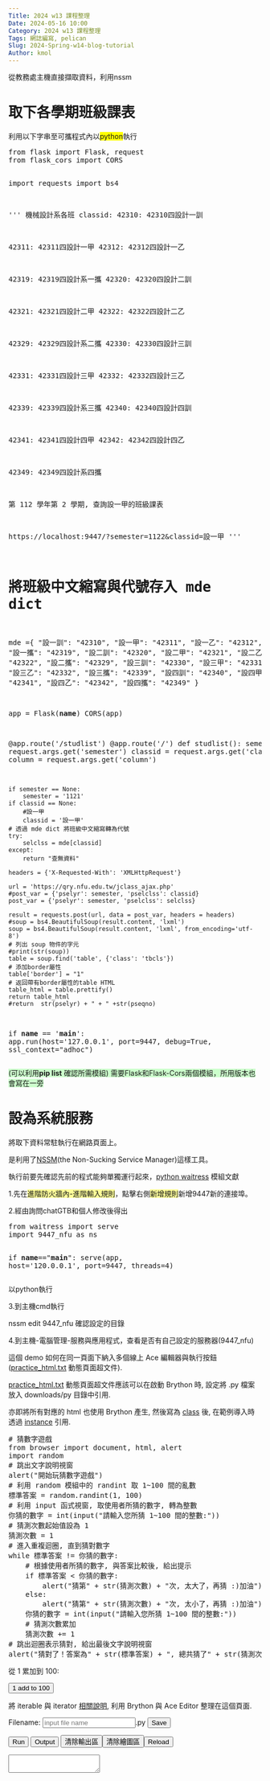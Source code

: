 ```yaml
---
Title: 2024 w13 課程整理
Date: 2024-05-16 10:00
Category: 2024 w13 課程整理
Tags: 網誌編寫, pelican
Slug: 2024-Spring-w14-blog-tutorial
Author: kmol
---
```


從教務處主機直接擷取資料，利用nssm

<!-- PELICAN_END_SUMMARY -->

# 取下各學期班級課表

<p><span>利用以下字串至可攜程式內以<span style="background-color: #ffff00;">python</span>執行</span></p>
<pre class="brush:py;auto-links:false;toolbar:false" contenteditable="false">from flask import Flask, request 
from flask_cors import CORS

import requests
import bs4

'''
機械設計系各班 classid:
42310: 42310四設計一訓

42311: 42311四設計一甲
42312: 42312四設計一乙

42319: 42319四設計系一攜
42320: 42320四設計二訓

42321: 42321四設計二甲
42322: 42322四設計二乙

42329: 42329四設計系二攜
42330: 42330四設計三訓

42331: 42331四設計三甲
42332: 42332四設計三乙

42339: 42339四設計系三攜
42340: 42340四設計四訓

42341: 42341四設計四甲
42342: 42342四設計四乙

42349: 42349四設計系四攜

第 112 學年第 2 學期, 查詢設一甲的班級課表

https://localhost:9447/?semester=1122&amp;classid=設一甲
'''
# 將班級中文縮寫與代號存入 mde dict

mde ={
"設一訓": "42310",
"設一甲": "42311",
"設一乙": "42312",
"設一攜": "42319",
"設二訓": "42320",
"設二甲": "42321",
"設二乙": "42322",
"設二攜": "42329",
"設三訓": "42330",
"設三甲": "42331",
"設三乙": "42332",
"設三攜": "42339",
"設四訓": "42340",
"設四甲": "42341",
"設四乙": "42342",
"設四攜": "42349"
}

app = Flask(__name__)
CORS(app)

@app.route('/studlist')
@app.route('/')
def studlist():
    semester = request.args.get('semester')
    classid = request.args.get('classid')
    column = request.args.get('column')

    if semester == None:
        semester = '1121'
    if classid == None:
        #設一甲
        classid = '設一甲'
    # 透過 mde dict 將班級中文縮寫轉為代號
    try:
        selclss = mde[classid]
    except:
        return "查無資料"

    headers = {'X-Requested-With': 'XMLHttpRequest'}

    url = 'https://qry.nfu.edu.tw/jclass_ajax.php'
    #post_var = {'pselyr': semester, 'pselclss': classid}
    post_var = {'pselyr': semester, 'pselclss': selclss}

    result = requests.post(url, data = post_var, headers = headers)
    #soup = bs4.BeautifulSoup(result.content, 'lxml')
    soup = bs4.BeautifulSoup(result.content, 'lxml', from_encoding='utf-8')
    # 列出 soup 物件的字元
    #print(str(soup))
    table = soup.find('table', {'class': 'tbcls'})
    # 添加border屬性
    table['border'] = "1"
    # 返回帶有border屬性的table HTML
    table_html = table.prettify()
    return table_html
    #return  str(pselyr) + " + " +str(pseqno)

if __name__ == '__main__':
    app.run(host='127.0.0.1', port=9447, debug=True, ssl_context="adhoc")</pre>
<p><span style="background-color: #ccffcc;">(可以利用<strong>pip list</strong> 確認所需模組) 需要Flask和Flask-Cors兩個模組，所用版本也會寫在一旁</span></p>

# 設為系統服務

<p>將取下資料常駐執行在網路頁面上。</p>
<p>是利用了<a href="https://nssm.cc/usage">NSSM</a>(the Non-Sucking Service Manager)這樣工具。</p>
<p>執行前要先確認先前的程式能夠單獨運行起來，<a href="https://docs.pylonsproject.org/projects/waitress/en/stable/index.html">python waitress</a> 模組文獻</p>
<p>1.先在<span style="background-color: #ffff99;">進階防火牆內-進階輸入規則</span>，點擊右側<span style="background-color: #ffff99;">新增規則</span>新增9447新的連接埠。</p>
<p>2.經由詢問chatGTB和個人修改後得出</p>
<pre class="brush:py;auto-links:false;toolbar:false" contenteditable="false">from waitress import serve
import 9447_nfu as ns

if __name__=="__main__":
    serve(app, host='120.0.0.1', port=9447, threads=4)</pre>
<p>以python執行</p>
<p>3.到主機cmd執行</p>
<p>nssm edit 9447_nfu 確認設定的目錄</p>
<p>4.到主機-電腦管理-服務與應用程式，查看是否有自己設定的服務器(9447_nfu)</p>
<p></p>


<p>這個 demo 如何在同一頁面下納入多個線上 Ace 編輯器與執行按鈕 (<a href="/downloads/practice_html.txt">practice_html.txt</a> 動態頁面超文件).</p>
<p><a href="/downloads/practice_html.txt">practice_html.txt</a> 動態頁面超文件應該可以在啟動 Brython 時, 設定將 .py 檔案放入 downloads/py 目錄中引用.</p>
<p>亦即將所有對應的 html 也使用 Brython 產生, 然後寫為 <a href="https://docs.python.org/3/tutorial/classes.html">class</a> 後, 在範例導入時透過 <a href="https://docs.python.org/3/tutorial/classes.html#instance-objects">instance</a> 引用.</p>
<pre class="brush:js;auto-links:false;toolbar:false" contenteditable="false"># 猜數字遊戲
from browser import document, html, alert
import random
# 跳出文字說明視窗
alert("開始玩猜數字遊戲")
# 利用 random 模組中的 randint 取 1~100 間的亂數
標準答案 = random.randint(1, 100)
# 利用 input 函式視窗, 取使用者所猜的數字, 轉為整數
你猜的數字 = int(input("請輸入您所猜 1~100 間的整數:"))
# 猜測次數起始值設為 1
猜測次數 = 1
# 進入重複迴圈, 直到猜對數字
while 標準答案 != 你猜的數字:
    # 根據使用者所猜的數字, 與答案比較後, 給出提示
    if 標準答案 &lt; 你猜的數字:
        alert("猜第" + str(猜測次數) + "次, 太大了，再猜 :)加油")
    else:
        alert("猜第" + str(猜測次數) + "次, 太小了，再猜 :)加油")
    你猜的數字 = int(input("請輸入您所猜 1~100 間的整數:"))
    # 猜測次數累加
    猜測次數 += 1
# 跳出迴圈表示猜對, 給出最後文字說明視窗
alert("猜對了！答案為" + str(標準答案) + ", 總共猜了" + str(猜測次數) + "次")</pre>
<p>從 1 累加到 100:</p>
<p><button id="add1to100">1 add to 100</button></p>
<p>將 iterable 與 iterator <a href="https://home.gamer.com.tw/creationDetail.php?sn=4337438">相關說明</a>, 利用 Brython 與 Ace Editor 整理在這個頁面.</p>
<p><!-- 以下的表單與按鈕與前面的 Javascript doSave 函式以及 FileSaver.min.js 互相配合 --></p>
<p><!-- 存擋表單開始 --></p>
<form><label>Filename: <input id="kw_filename" placeholder="input file name" type="text">.py</label> <input onclick="doSave('kw_py_src1', 'kw_filename1');" type="submit" value="Save"></form>
<p><!-- 存擋表單結束 --></p>
<p></p>
<p><!-- 執行與清除按鈕開始 --></p>
<p><button id="kw_run1">Run</button> <button id="kw_show_console1">Output</button> <button id="kw_clear_console1">清除輸出區</button><button id="clear_bd1">清除繪圖區</button><button onclick="window.location.reload()">Reload</button></p>
<p><!-- 執行與清除按鈕結束 --></p>
<p></p>
<p><!-- 程式執行 ouput 區 --></p>
<div style="width: 100%; height: 100%;"><textarea autocomplete="off" id="kw_console1"></textarea></div>
<p><!-- Brython 程式執行的結果, 都以 brython_div1 作為切入位置 --></p>
<div id="brython_div1"></div>
<!-- editor1 結束 --><hr><!-- ########################################## -->
<p>從 1 累加到 100 part2:</p>
<p><button id="add1to100part2">1 add to 100</button><button id="cango_three_gears">cango_three_gears</button><button id="bsnake">BSnake</button><button id="aitetris">AI Tetris</button><button id="threejsblock">Rotating Block</button></p>
<p><!-- 請注意, 這裡使用 Javascript 將 localStorage["kw_py_src2"] 中存在近端瀏覽器的程式碼, 由使用者決定存檔名稱--></p>
<p>
<script type="text/python3">// <![CDATA[
from browser import document as doc
import ace
# 清除畫布
def clear_bd2(ev):
    bd = doc["brython_div2"]
    bd.clear()
Ace3 = ace.Editor(editor_id="kw_editor2", console_id="kw_console2", container_id="kw__container2", storage_id="kw_py_src2" )
# 從 gist 取出程式碼後, 放入 editor 作為 default 程式
def run2():
    # 利用 get 取下 src 變數值
    try:
        url = doc.query["src2"]
    except:
        url = "https://gist.githubusercontent.com/mdecourse/0229a8a017091476a79700b8a190f185/raw/c3a6deaf717f8f2739a4b1392a5ab10936e9693a/from_1_add_to_10_1.py"
    prog = open(url).read()

    # 將程式載入編輯區
    Ace3.editor.setValue(prog)
    Ace3.editor.scrollToRow(0)
    Ace3.editor.gotoLine(0)
    # 直接執行程式
    #ns = {'__name__':'__main__'}
    #exec(prog, ns)
    # 按下 run 按鈕
    Ace3.run()

# 執行程式, 顯示輸出結果與清除輸出結果及對應按鈕綁定
doc['kw_run2'].bind('click', Ace3.run)
doc['kw_show_console2'].bind('click', Ace3.show_console)
doc['kw_clear_console2'].bind('click', Ace3.clear_console)
doc['clear_bd2'].bind('click', clear_bd2)
# 呼叫函式執行
run2()
// ]]></script>
</p>
<p><!-- add 1 to 100 part2 開始 -->
<script type="text/python3">// <![CDATA[
from browser import document as doc
import ace

# 清除畫布
def clear_bd2(ev):
    bd = doc["brython_div2"]
    bd.clear()

# 利用 ace 中的 Editor 建立 Ace2 物件, 其中的輸入變數分別對應到頁面中的編輯區物件
Ace4 = ace.Editor(editor_id="kw_editor2", console_id="kw_console2", container_id="kw__container2", storage_id="kw_py_src2" )

# 透過 Ace4 以類別建立一個通用的 button2, 可以在多個案例中將 gist 程導入編輯區

class button2:
    def __init__(self, url):
        self.url = url

    # 記得加入 event 輸入變數
    def do(self,ev):
        Ace4.editor.setValue(open(self.url).read())
        Ace4.editor.scrollToRow(0)
        Ace4.editor.gotoLine(0)
        Ace4.run()

add1to100_url = "https://gist.githubusercontent.com/mdecourse/0229a8a017091476a79700b8a190f185/raw/c48e37714f055c3a0027cbfef59e442a6ef659b9/from_1_add_to_100_1.py"

# 從 gist 取得程式碼
add_src = open(add1to100_url).read()
def add2(ev):
    Ace4.editor.setValue(add_src)
    Ace4.editor.scrollToRow(0)
    Ace4.editor.gotoLine(0)
    Ace4.run()

# id 為 "add1to100part2" 的按鈕點按時, 執行 add 方法
doc["add1to100part2"].bind('click', add2)
# 以下為運用 button2 class 的通用 gist 程式導入區
################################## cango_three_gears start
cango_three_gears_url = "https://gist.githubusercontent.com/mdecycu/d9082d678096bd58378d6afe2c7fa05d/raw/f7a85d737d6723d5e34c526d5daee990ed92c32b/cango_three_gears_brython_div2.py"
cango_three_gears = button2(cango_three_gears_url)
doc["cango_three_gears"].bind("click", cango_three_gears.do)
################################## cango_three_gears end
################################## bsnake start
bsnake_url = "https://gist.githubusercontent.com/mdecycu/d9082d678096bd58378d6afe2c7fa05d/raw/f7a85d737d6723d5e34c526d5daee990ed92c32b/kmol_snakey.py"
bsnake = button2(bsnake_url)
doc["bsnake"].bind("click", bsnake.do)
################################## bsnake end
################################## aitetris start
aitetris_url = "https://gist.githubusercontent.com/mdecycu/d9082d678096bd58378d6afe2c7fa05d/raw/f7a85d737d6723d5e34c526d5daee990ed92c32b/pygame_to_brython_tetris_ai.py"
aitetris = button2(aitetris_url)
doc["aitetris"].bind("click", aitetris.do)
################################## aitetris end
################################## threejsblock start
threejsblock_url = "https://gist.githubusercontent.com/mdecycu/2c6323eff49b496d1bafd210f3ec9707/raw/df37802f9e8a386b6424f7945af622b1cd0a9ca5/threejs_rotating_block.py"
threejsblock = button2(threejsblock_url)
doc["threejsblock"].bind("click", threejsblock.do)
################################## threejsblock end
// ]]></script>
</p>
<p><!-- add 1 to 100 part2 結束--></p>
<!-- editor2 開始 -->
<p><!-- 用來顯示程式碼的 editor 區域 --></p>
<div id="kw_editor2" style="width: 600px; height: 300px;"></div>
<p><!-- 以下的表單與按鈕與前面的 Javascript doSave 函式以及 FileSaver.min.js 互相配合 --></p>
<p><!-- 存擋表單開始 --></p>
<form><label>Filename: <input id="kw_filename2" placeholder="input file name" type="text">.py</label> <input onclick="doSave('kw_py_src2', 'kw_filename2');" type="submit" value="Save"></form>
<p><!-- 存擋表單結束 --></p>
<p></p>
<p><!-- 執行與清除按鈕開始 --></p>
<p><button id="kw_run2">Run</button> <button id="kw_show_console2">Output</button> <button id="kw_clear_console2">清除輸出區</button><button id="clear_bd2">清除繪圖區</button><button onclick="window.location.reload()">Reload</button></p>
<p><!-- 執行與清除按鈕結束 --></p>
<p></p>
<p><!-- 程式執行 ouput 區 --></p>
<div style="width: 100%; height: 100%;"><textarea autocomplete="off" id="kw_console2"></textarea></div>
<p><!-- Brython 程式執行的結果, 都以 brython_div1 作為切入位置 --></p>
<div id="brython_div2"></div>
<!-- editor2 結束 --><hr>
<p>
<script type="text/javascript" src="https://unpkg.com/three@0.144.0/build/three.js"></script>
</p>


